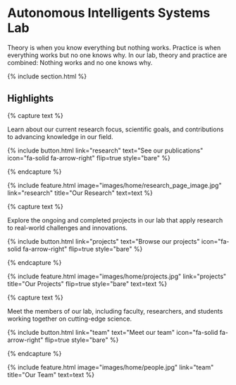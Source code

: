 ---
---

# Autonomous Intelligents Systems Lab

Theory is when you know everything but nothing works. Practice is when everything works but no one knows why. In our lab, theory and practice are combined: Nothing works and no one knows why.


{% include section.html %}

## Highlights

{% capture text %}

Learn about our current research focus, scientific goals, and contributions to advancing knowledge in our field.

{%
  include button.html
  link="research"
  text="See our publications"
  icon="fa-solid fa-arrow-right"
  flip=true
  style="bare"
%}

{% endcapture %}

{%
  include feature.html
  image="images/home/research_page_image.jpg"
  link="research"
  title="Our Research"
  text=text
%}

{% capture text %}

Explore the ongoing and completed projects in our lab that apply research to real-world challenges and innovations.

{%
  include button.html
  link="projects"
  text="Browse our projects"
  icon="fa-solid fa-arrow-right"
  flip=true
  style="bare"
%}

{% endcapture %}

{%
  include feature.html
  image="images/home/projects.jpg"
  link="projects"
  title="Our Projects"
  flip=true
  style="bare"
  text=text
%}

{% capture text %}

Meet the members of our lab, including faculty, researchers, and students working together on cutting-edge science.

{%
  include button.html
  link="team"
  text="Meet our team"
  icon="fa-solid fa-arrow-right"
  flip=true
  style="bare"
%}

{% endcapture %}

{%
  include feature.html
  image="images/home/people.jpg"
  link="team"
  title="Our Team"
  text=text
%}
